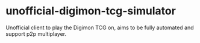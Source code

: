# unofficial-digimon-tcg-simulator
Unofficial client to play the Digimon TCG on, aims to be fully automated and support p2p multiplayer.

